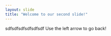 ```yaml
---
layout: slide
title: "Welcome to our second slide!"
---
```

sdfsdfsdfsdfsdfsdf
Use the left arrow to go back!
